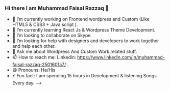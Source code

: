 ### Hi there I am Muhammad Faisal Razzaq 👋

- 🔭 I’m currently working on Frontend wordpress and Custom (Like HTML5 & CSS3 + Java script ).
- 🌱 I’m currently learning React Js & Wordpress Theme Development.
- 👯 I’m looking to collaborate on Skype. 
- 🤔 I’m looking for help with designers and developers to work together and help each other.
- 💬 Ask me about Wordpress And Custom Work related stuff. 
- 📫 How to reach me: Linkedin: https://www.linkedin.com/in/muhammad-faisal-razzaq-2501601a7/ .
- 😄 Pronouns: He/His
- ⚡ Fun fact: I am spending  15 hours in Development & listening Songs Every day.
-->
